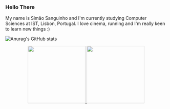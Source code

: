 ### Hello There

My name is Simão Sanguinho and I'm currently studying Computer Sciences at IST, Lisbon, Portugal.
I love cinema, running and I'm really keen to learn new things :)

![Anurag's GitHub stats](https://github-readme-stats.vercel.app/api?username=simaosanguinho&theme=tokyonight&show_icons=true)

<div align="center">
  <a href="https://github.com/simaosanguinho">
  <img height="180em" src="https://github-readme-stats.vercel.app/api?username=rafaballerini&show_icons=true&theme=dracula&include_all_commits=true&count_private=true"/>
  <img height="180em" src="https://github-readme-stats.vercel.app/api/top-langs/?username=rafaballerini&layout=compact&langs_count=7&theme=dracula"/>
</div>
